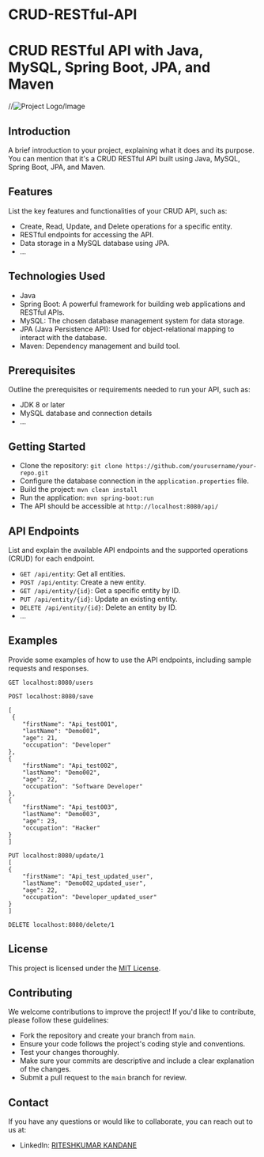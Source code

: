 # CRUD-RESTful-API


# CRUD RESTful API with Java, MySQL, Spring Boot, JPA, and Maven

//![Project Logo/Image](link-to-image.png)

## Introduction

A brief introduction to your project, explaining what it does and its purpose. You can mention that it's a CRUD RESTful API built using Java, MySQL, Spring Boot, JPA, and Maven.

## Features

List the key features and functionalities of your CRUD API, such as:

- Create, Read, Update, and Delete operations for a specific entity.
- RESTful endpoints for accessing the API.
- Data storage in a MySQL database using JPA.
- ...

## Technologies Used

- Java
- Spring Boot: A powerful framework for building web applications and RESTful APIs.
- MySQL: The chosen database management system for data storage.
- JPA (Java Persistence API): Used for object-relational mapping to interact with the database.
- Maven: Dependency management and build tool.

## Prerequisites

Outline the prerequisites or requirements needed to run your API, such as:

- JDK 8 or later
- MySQL database and connection details
- ...

## Getting Started

- Clone the repository: `git clone https://github.com/yourusername/your-repo.git`
- Configure the database connection in the `application.properties` file.
- Build the project: `mvn clean install`
- Run the application: `mvn spring-boot:run`
- The API should be accessible at `http://localhost:8080/api/`

## API Endpoints

List and explain the available API endpoints and the supported operations (CRUD) for each endpoint.

- `GET /api/entity`: Get all entities.
- `POST /api/entity`: Create a new entity.
- `GET /api/entity/{id}`: Get a specific entity by ID.
- `PUT /api/entity/{id}`: Update an existing entity.
- `DELETE /api/entity/{id}`: Delete an entity by ID.
- ...

## Examples

Provide some examples of how to use the API endpoints, including sample requests and responses.

```http
GET localhost:8080/users

POST localhost:8080/save

[
 {
    "firstName": "Api_test001",
    "lastName": "Demo001",
    "age": 21,
    "occupation": "Developer"
},
{
    "firstName": "Api_test002",
    "lastName": "Demo002",
    "age": 22,
    "occupation": "Software Developer"
},
{
    "firstName": "Api_test003",
    "lastName": "Demo003",
    "age": 23,
    "occupation": "Hacker"
}
]

PUT localhost:8080/update/1
[
{
    "firstName": "Api_test_updated_user",
    "lastName": "Demo002_updated_user",
    "age": 22,
    "occupation": "Developer_updated_user"
}
]

DELETE localhost:8080/delete/1

```

## License

This project is licensed under the [MIT License](LICENSE).

## Contributing

We welcome contributions to improve the project! If you'd like to contribute, please follow these guidelines:

- Fork the repository and create your branch from `main`.
- Ensure your code follows the project's coding style and conventions.
- Test your changes thoroughly.
- Make sure your commits are descriptive and include a clear explanation of the changes.
- Submit a pull request to the `main` branch for review.

## Contact

If you have any questions or would like to collaborate, you can reach out to us at:

- LinkedIn: [RITESHKUMAR KANDANE](https://www.linkedin.com/in/dkteriteshkumarkandane/)

